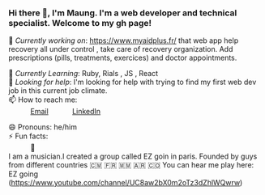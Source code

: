 
 
### Hi there 👋, I'm Maung. I'm a web developer and technical specialist. Welcome to my gh page! <br>
 
 
🔭 *Currently working on*:  https://www.myaidplus.fr/ that web app help recovery
all under control , take care of  recovery organization.
Add prescriptions (pills, treatments, exercices) and doctor appointments.


🌱 *Currently Learning*:  Ruby, Rials , JS , React<br>
🤔 *Looking for help*: I'm looking for help with trying to find my first web dev job in this current job climate.<br>
📫 How to reach me: <br>
&nbsp;&nbsp;&nbsp;&nbsp;&nbsp;&nbsp;&nbsp;&nbsp;&nbsp;&nbsp; [Email](maungmaungkha18290@gmail.com)
&nbsp;&nbsp;&nbsp;&nbsp;&nbsp;&nbsp;&nbsp;&nbsp;&nbsp;&nbsp; [LinkedIn](https://www.linkedin.com/in/maung-maung-kha-/)
 
 
😄 Pronouns: he/him <br>
⚡ Fun facts:<br>
&nbsp;&nbsp;&nbsp;&nbsp;&nbsp;&nbsp;&nbsp;&nbsp;&nbsp;&nbsp; :musical_note:  
I am a musician.I created a group called EZ goin in paris. Founded by guys from different countries  🇨🇲 🇫🇷 🇲🇲 🇦🇷 🇨🇴 You can hear me play here: EZ going (https://www.youtube.com/channel/UC8aw2bX0m2oTz3dZhlWQwrw)<br>
 
 
 

